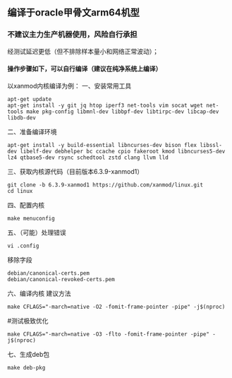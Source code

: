 ## 编译于oracle甲骨文arm64机型

### 不建议主力生产机器使用，风险自行承担



经测试延迟更低（但不排除样本量小和网络正常波动）；

#### 操作步骤如下，可以自行编译（建议在纯净系统上编译）

以xanmod内核编译为例：
一、安装常用工具
```
apt-get update
apt-get install -y git jq htop iperf3 net-tools vim socat wget net-tools make pkg-config libmnl-dev libbpf-dev libtirpc-dev libcap-dev libdb-dev
```

二、准备编译环境
```
apt-get install -y build-essential libncurses-dev bison flex libssl-dev libelf-dev debhelper bc ccache cpio fakeroot kmod libncurses5-dev lz4 qtbase5-dev rsync schedtool zstd clang llvm lld
```

三、获取内核源代码（目前版本6.3.9-xanmod1）
```
git clone -b 6.3.9-xanmod1 https://github.com/xanmod/linux.git
cd linux
```

四、配置内核
```
make menuconfig
```

五、（可能）处理错误
```
vi .config
```
移除字段
```
debian/canonical-certs.pem
debian/canonical-revoked-certs.pem
```

六、编译内核
建议方法
```
make CFLAGS="-march=native -O2 -fomit-frame-pointer -pipe" -j$(nproc)
```
#测试极致优化
```
make CFLAGS="-march=native -O3 -flto -fomit-frame-pointer -pipe" -j$(nproc)
```

七、生成deb包
```
make deb-pkg
```
